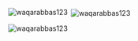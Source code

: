 

<p><img align="left" src="https://github-readme-stats.vercel.app/api/top-langs?username=waqarabbas123&show_icons=true&locale=en&layout=compact" alt="waqarabbas123" /></p>

<p>&nbsp;<img align="center" src="https://github-readme-stats.vercel.app/api?username=waqarabbas123&show_icons=true&locale=en" alt="waqarabbas123" /></p>

<p><img align="center" src="https://github-readme-streak-stats.herokuapp.com/?user=waqarabbas123&" alt="waqarabbas123" /></p>



<!---
waqarabbas123/waqarabbas123 is a ✨ special ✨ repository because its `README.md` (this file) appears on your GitHub profile.
You can click the Preview link to take a look at your changes.
--->
